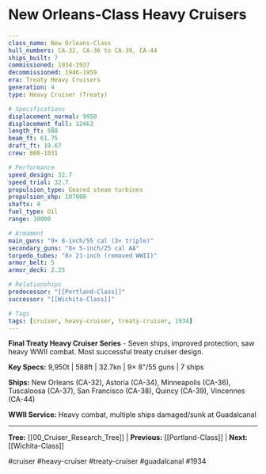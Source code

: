 # New Orleans-Class Heavy Cruisers

```yaml
---
class_name: New Orleans-Class
hull_numbers: CA-32, CA-36 to CA-39, CA-44
ships_built: 7
commissioned: 1934-1937
decommissioned: 1946-1959
era: Treaty Heavy Cruisers
generation: 4
type: Heavy Cruiser (Treaty)

# Specifications
displacement_normal: 9950
displacement_full: 12463
length_ft: 588
beam_ft: 61.75
draft_ft: 19.67
crew: 868-1031

# Performance
speed_design: 32.7
speed_trial: 32.7
propulsion_type: Geared steam turbines
propulsion_shp: 107000
shafts: 4
fuel_type: Oil
range: 10000

# Armament
main_guns: "9× 8-inch/55 cal (3× triple)"
secondary_guns: "8× 5-inch/25 cal AA"
torpedo_tubes: "8× 21-inch (removed WWII)"
armor_belt: 5
armor_deck: 2.25

# Relationships
predecessor: "[[Portland-Class]]"
successor: "[[Wichita-Class]]"

# Tags
tags: [cruiser, heavy-cruiser, treaty-cruiser, 1934]
---
```

**Final Treaty Heavy Cruiser Series** - Seven ships, improved protection, saw heavy WWII combat. Most successful treaty cruiser design.

**Key Specs:** 9,950t | 588ft | 32.7kn | 9× 8"/55 guns | 7 ships

**Ships:** New Orleans (CA-32), Astoria (CA-34), Minneapolis (CA-36), Tuscaloosa (CA-37), San Francisco (CA-38), Quincy (CA-39), Vincennes (CA-44)

**WWII Service:** Heavy combat, multiple ships damaged/sunk at Guadalcanal

---
**Tree:** [[00_Cruiser_Research_Tree]] | **Previous:** [[Portland-Class]] | **Next:** [[Wichita-Class]]

#cruiser #heavy-cruiser #treaty-cruiser #guadalcanal #1934
